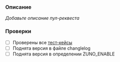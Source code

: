 ### Описание
_Добавьте описание пул-реквеста_

### Проверки
- [ ] Проверены все [тест-кейсы]([https://github.com/wirenboard/wb-zwave-msw/blob/master/test_cases.md)
- [ ] Поднята версия в файле changlelog
- [ ] Поднята версия в определении ZUNO_ENABLE
